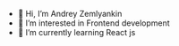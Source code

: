 - 👋 Hi, I’m Andrey Zemlyankin
- 👀 I’m interested in Frontend development
- 🌱 I’m currently learning React js
